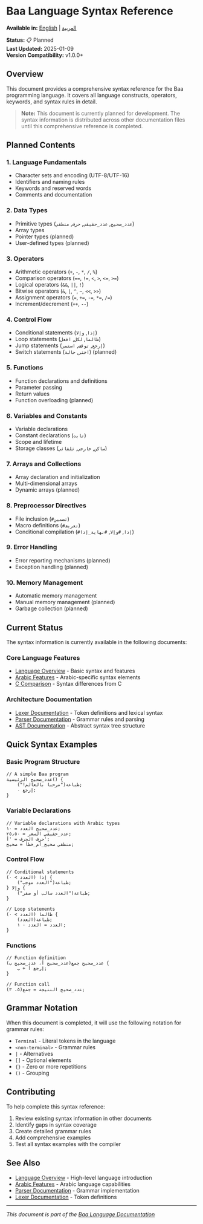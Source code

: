 # Baa Language Syntax Reference

**Available in:** [English](#) | [العربية](../01_مواصفات_اللغة/مرجع_النحو.md)

**Status:** 📋 Planned  
**Last Updated:** 2025-01-09  
**Version Compatibility:** v1.0.0+  

## Overview

This document provides a comprehensive syntax reference for the Baa programming language. It covers all language constructs, operators, keywords, and syntax rules in detail.

> **Note:** This document is currently planned for development. The syntax information is distributed across other documentation files until this comprehensive reference is completed.

## Planned Contents

### 1. Language Fundamentals
- Character sets and encoding (UTF-8/UTF-16)
- Identifiers and naming rules
- Keywords and reserved words
- Comments and documentation

### 2. Data Types
- Primitive types (`عدد_صحيح`, `عدد_حقيقي`, `حرف`, `منطقي`)
- Array types
- Pointer types (planned)
- User-defined types (planned)

### 3. Operators
- Arithmetic operators (`+`, `-`, `*`, `/`, `%`)
- Comparison operators (`==`, `!=`, `<`, `>`, `<=`, `>=`)
- Logical operators (`&&`, `||`, `!`)
- Bitwise operators (`&`, `|`, `^`, `~`, `<<`, `>>`)
- Assignment operators (`=`, `+=`, `-=`, `*=`, `/=`)
- Increment/decrement (`++`, `--`)

### 4. Control Flow
- Conditional statements (`إذا`, `وإلا`)
- Loop statements (`طالما`, `لكل`, `افعل`)
- Jump statements (`إرجع`, `توقف`, `استمر`)
- Switch statements (`اختر`, `حالة`) (planned)

### 5. Functions
- Function declarations and definitions
- Parameter passing
- Return values
- Function overloading (planned)

### 6. Variables and Constants
- Variable declarations
- Constant declarations (`ثابت`)
- Scope and lifetime
- Storage classes (`ساكن`, `خارجي`, `تلقائي`)

### 7. Arrays and Collections
- Array declaration and initialization
- Multi-dimensional arrays
- Dynamic arrays (planned)

### 8. Preprocessor Directives
- File inclusion (`#تضمين`)
- Macro definitions (`#تعريف`)
- Conditional compilation (`#إذا`, `#وإلا`, `#نهاية_إذا`)

### 9. Error Handling
- Error reporting mechanisms (planned)
- Exception handling (planned)

### 10. Memory Management
- Automatic memory management
- Manual memory management (planned)
- Garbage collection (planned)

## Current Status

The syntax information is currently available in the following documents:

### Core Language Features
- [Language Overview](LANGUAGE_OVERVIEW.md) - Basic syntax and features
- [Arabic Features](ARABIC_FEATURES.md) - Arabic-specific syntax elements
- [C Comparison](C_COMPARISON.md) - Syntax differences from C

### Architecture Documentation
- [Lexer Documentation](../02_COMPILER_ARCHITECTURE/LEXER.md) - Token definitions and lexical syntax
- [Parser Documentation](../02_COMPILER_ARCHITECTURE/PARSER.md) - Grammar rules and parsing
- [AST Documentation](../02_COMPILER_ARCHITECTURE/AST.md) - Abstract syntax tree structure

## Quick Syntax Examples

### Basic Program Structure
```baa
// A simple Baa program
عدد_صحيح الرئيسية() {
    طباعة("مرحبا بالعالم!");
    إرجع ٠;
}
```

### Variable Declarations
```baa
// Variable declarations with Arabic types
عدد_صحيح العدد = ١٠;
عدد_حقيقي السعر = ٢٥٫٥٠;
حرف الحرف = 'أ';
منطقي صحيح_أم_خطأ = صحيح;
```

### Control Flow
```baa
// Conditional statements
إذا (العدد > ٠) {
    طباعة("العدد موجب");
} وإلا {
    طباعة("العدد سالب أو صفر");
}

// Loop statements
طالما (العدد > ٠) {
    طباعة(العدد);
    العدد = العدد - ١;
}
```

### Functions
```baa
// Function definition
عدد_صحيح جمع(عدد_صحيح أ، عدد_صحيح ب) {
    إرجع أ + ب;
}

// Function call
عدد_صحيح النتيجة = جمع(٥، ٣);
```

## Grammar Notation

When this document is completed, it will use the following notation for grammar rules:

- `Terminal` - Literal tokens in the language
- `<non-terminal>` - Grammar rules
- `|` - Alternatives
- `[]` - Optional elements
- `{}` - Zero or more repetitions
- `()` - Grouping

## Contributing

To help complete this syntax reference:

1. Review existing syntax information in other documents
2. Identify gaps in syntax coverage
3. Create detailed grammar rules
4. Add comprehensive examples
5. Test all syntax examples with the compiler

## See Also

- [Language Overview](LANGUAGE_OVERVIEW.md) - High-level language introduction
- [Arabic Features](ARABIC_FEATURES.md) - Arabic language capabilities
- [Parser Documentation](../02_COMPILER_ARCHITECTURE/PARSER.md) - Grammar implementation
- [Lexer Documentation](../02_COMPILER_ARCHITECTURE/LEXER.md) - Token definitions

---

*This document is part of the [Baa Language Documentation](../NAVIGATION.md)*
